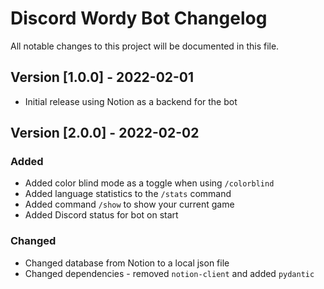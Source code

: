 # Discord Wordy Bot Changelog

All notable changes to this project will be documented in this file.

## Version [1.0.0] - 2022-02-01

- Initial release using Notion as a backend for the bot

## Version [2.0.0] - 2022-02-02

### Added

- Added color blind mode as a toggle when using `/colorblind`
- Added language statistics to the `/stats` command
- Added command `/show` to show your current game
- Added Discord status for bot on start

### Changed

- Changed database from Notion to a local json file
- Changed dependencies - removed `notion-client` and added `pydantic`

